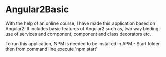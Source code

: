 # Angular2Basic
With the help of an online course, I have made this application based on Angular2. It includes basic features of Angular2 such as, two way binding, use of services and component, component and class decorators etc.

To run this application, NPM is needed to be installed in APM - Start folder. then from command line execute 'npm start'
